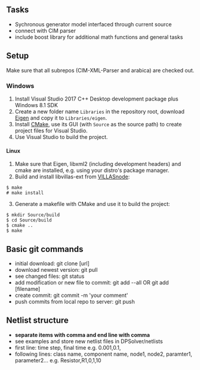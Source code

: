 ## Tasks
- Sychronous generator model interfaced through current source
- connect with CIM parser
- include boost library for additional math functions and general tasks

## Setup

Make sure that all subrepos (CIM-XML-Parser and arabica) are checked out.

### Windows

1. Install Visual Studio 2017 C++ Desktop development package plus Windows 8.1 SDK
2. Create a new folder name `Libraries` in the repository root, download [Eigen](http://eigen.tuxfamily.org) and copy it to `Libraries/eigen`.
3. Install [CMake](https://cmake.org/download/), use its GUI (with `Source` as the source path) to create project files for Visual Studio.
4. Use Visual Studio to build the project.

#### Linux

1. Make sure that Eigen, libxml2 (including development headers) and cmake are installed, e.g. using your distro's package manager.
2. Build and install libvillas-ext from [VILLASnode](https://git.rwth-aachen.de/VILLASframework/VILLASnode):
```
$ make
# make install
```
3. Generate a makefile with CMake and use it to build the project:
```
$ mkdir Source/build
$ cd Source/build
$ cmake ..
$ make
```

## Basic git commands
* initial download: git clone [url]
* download newest version: git pull
* see changed files: git status
* add modification or new file to commit: git add --all OR git add [filename]
* create commit: git commit -m 'your comment'
* push commits from local repo to server: git push

## Netlist structure
* **separate items with comma and end line with comma**
* see examples and store new netlist files in DPSolver/netlists
* first line: time step, final time e.g. 0.001,0.1,
* following lines: class name, component name, node1, node2, paramter1, parameter2... e.g. Resistor,R1,0,1,10
